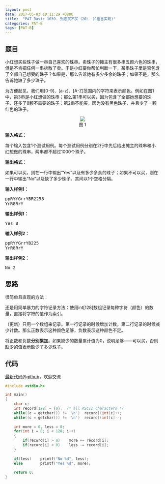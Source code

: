 ```yaml
---
layout: post
date: 2017-05-03 19:11:29 +0800
title:  "PAT Basic 1039. 到底买不买（20） (C语言实现)"
categories: PAT-B
tags: [PAT-B]
---
```


## 题目

<div id="problemContent">
<p>
小红想买些珠子做一串自己喜欢的珠串。卖珠子的摊主有很多串五颜六色的珠串，但是不肯把任何一串拆散了卖。于是小红要你帮忙判断一下，某串珠子里是否包含了全部自己想要的珠子？如果是，那么告诉她有多少多余的珠子；如果不是，那么告诉她缺了多少珠子。</p>
<p>为方便起见，我们用[0-9]、[a-z]、[A-Z]范围内的字符来表示颜色。例如在图1中，第3串是小红想做的珠串；那么第1串可以买，因为包含了全部她想要的珠子，还多了8颗不需要的珠子；第2串不能买，因为没有黑色珠子，并且少了一颗红色的珠子。</p>
<center><img src="http://nos.patest.cn/gx_nkqhj1eeck3.jpg"/><br/>图 1</center>
<p><b>
输入格式：
</b></p>
<p>每个输入包含1个测试用例。每个测试用例分别在2行中先后给出摊主的珠串和小红想做的珠串，两串都不超过1000个珠子。
</p>
<p><b>
输出格式：
</b></p>
<p>
如果可以买，则在一行中输出“Yes”以及有多少多余的珠子；如果不可以买，则在一行中输出“No”以及缺了多少珠子。其间以1个空格分隔。
</p>
<b>输入样例1：</b><pre>
ppRYYGrrYBR2258
YrR8RrY
</pre>
<b>输出样例1：</b><pre>
Yes 8
</pre>
<b>输入样例2：</b><pre>
ppRYYGrrYB225
YrR8RrY
</pre>
<b>输出样例2：</b><pre>
No 2
</pre>
</div>

## 思路

很简单且直观的方法：

还是用简单暴力的字符记录方法：使用int[128]数组记录每种字符（颜色）的数量，直接将字符的值作为索引。

（更新）只用一个数组来记录。第一行记录的时候增加计数，第二行记录的时候减少计数。那么正数表示这种颜色足够，负数表示这种颜色不足。

将正数和负数**分别累加**。如果缺少的数量累计值为0，说明足够——可以买，否则缺少的值表示缺少了多少珠子。

## 代码

[最新代码@github](https://github.com/OliverLew/PAT/blob/master/PATBasic/1039.c)，欢迎交流
```c
#include <stdio.h>

int main()
{
    char c;
    int record[128] = {0};  /* all ASCII characters */
    while((c = getchar()) != '\n')  record[(int)c]++;
    while((c = getchar()) != '\n')  record[(int)c]--;
    
    int more = 0, less = 0;
    for(int i = 0; i < 128; i++)
    {
        if(record[i] > 0)    more += record[i];
        if(record[i] < 0)    less -= record[i];
    }
    
    if(less)    printf("No %d", less);
    else        printf("Yes %d", more);
    
    return 0;
}

```